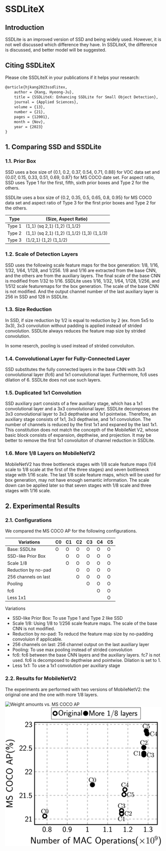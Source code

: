 # SSDLiteX

## Introduction
SSDLite is an improved version of SSD and being widely used.
However, it is not well discussed which difference they have.
In SSDLiteX, the difference is discussed,
	and better model will be suggested.

## Citing SSDLiteX
Please cite SSDLiteX in your publications if it helps your research:

	@article{hjkang2023ssdlitex,
		author = {Kang, Hyeong-Ju},
		title = {SSDLiteX: Enhancing SSDLite for Small Object Detection},
		journal = {Applied Sciences}, 
		volume = {13},
		number = {21},
		pages = {12001},
		month = {Nov},
		year = {2023}
	}

## 1. Comparing SSD and SSDLite

### 1.1. Prior Box
SSD uses a box size of {0.1, 0.2, 0.37, 0.54, 0.71, 0.88} for VOC data set
and {0.07, 0.15, 0.33, 0.51, 0.69, 0.87} for MS COCO date set.
For aspect ratio, 
	SSD uses Type 1 for the first, fifth, sixth prior boxes 
		and Type 2 for the others.

SSDLite uses a box size of {0.2, 0.35, 0.5, 0.65, 0.8, 0.95} for MS COCO data set
	and aspect ratio of Type 3 for the first prior boxes
			and Type 2 for the others.

| Type		| (Size, Aspect Ratio) 				|
|----		|---								|
| Type 1	| (1,1) (sq 2,1) (1,2) (1,1/2)		|
| Type 2	| (1,1) (sq 2,1) (1,2) (1,1/2) (1,3) (1,1/3)	|
| Type 3	| (1/2,1) (1,2) (1,1/2)				|

### 1.2. Scale of Detection Layers
SSD uses the following scale feature maps for the box generation:
	1/8, 1/16, 1/32, 1/64, 1/128, and 1/256.
1/8 and 1/16 are extracted from the base CNN,
	and the others are from the auxiliary layers.
The final scale of the base CNN is modified from 1/32 to 1/16.
SSDLite uses 1/16, 1/32, 1/64, 1/128, 1/256, and 1/512 scale
	featuremaps for the box generation.
The scale of the base CNN is not modified.
And the output channel number of the last auxiliary layer
	is 256 in SSD and 128 in SSDLite.

### 1.3. Size Reduction
In SSD, if size reduction by 1/2 is equal to reduction by 2
	(ex. from 5x5 to 3x3), 
	3x3 convolution without padding is applied
		instead of strided convolution.
SSDLite always reduces the feature map size by strided convolution.

In some reserch, pooling is used instead of strided convoluiton.

### 1.4. Convolutional Layer for Fully-Connected Layer
SSD substitutes the fully connected layers in the base CNN
	with 3x3 convolutional layer (fc6) and 1x1 convolutional layer.
Furthermore, fc6 uses dilation of 6.
SSDLite does not use such layers.

### 1.5. Duplicated 1x1 Convolution
SSD auxiliary part consists of a few auxiliary stage,
	which has a 1x1 convolutional layer and a 3x3 convolutional layer.
SSDLite decomposes the 3x3 convolutional layer to 3x3 depthwise and 1x1 pointwise.
Therefore, an auxiliary stage consists of 1x1, 3x3 depthwise, and 1x1 convolution.
The number of channels is reduced by the first 1x1 and expaned by the last 1x1.
This constitution does not match the concepth of the MobileNet V2,
	whose basic block consists of expansion, depthwise, and projection.
It may be better to remove the first 1x1 convoluiton of channel reduction 
	in SSDLite.

### 1.6. More 1/8 Layers on MobileNetV2
MobileNetV2 has three bottleneck stages with 1/8 scale feature maps
	(1/4 scale to 1/8 scale at the first of the three stages)
	and seven bottleneck stage with 1/16 scale.
The last 1/8 scale feature maps, which will be used for box generation,
	may not have enough semantic information.
The scale down can be applied later
	so that seven stages with 1/8 scale and three stages with 1/16 scale.

## 2. Experimental Results

### 2.1. Configurations
We compared the MS COCO AP for the following configurations.

| Variations			| C0 | C1 | C2 | C3 | C4 | C5 |
|----					|--- |--- |--- |--- |--- |--- |
| Base: SSDLite			| O  | O  | O  | O  | O  | O  |
| SSD-like Prior Box	|    | O  | O  | O  | O  | O  |
| Scale 1/8				|    | O  | O  | O  | O  | O  |
| Reduction by no-pad	|    |    | O  | O  | O  | O  |
| 256 channels on last	|    |    | O  | O  | O  | O  |
| Pooling				|    |    |    | O  | O  | O  |
| fc6					|    |    |    |    | O  | O  |
| Less 1x1				|    |    |    |    |    | O  |

Variations
* SSD-like Prior Box: To use Type 1 and Type 2 like SSD
* Scale 1/8: Using 1/8 to 1/256 scale feature maps. The scale of the base CNN
		is not modified.
* Reduction by no-pad: To reducd the feature map size by no-padding convoluion
		if applicable.
* 256 channels on last: 256 channel output on the last auxiliary layer
* Pooling: To use max pooling instead of strided convolution
* fc6: fc6 between the base CNN layers and the auxiliary layers.
		fc7 is not used. fc6 is decomposed to depthwise and pointwise.
		Dilation is set to 1.
* Less 1x1: To use a 1x1 convolution per auxiliary stage

### 2.2. Results for MobileNetV2
The experiments are performed with two versions of MobileNetV2:
	the original one and the one with more 1/8 layers.

![Weight amounts vs. MS COCO AP](ssdlitex_weights.png=300x)
![FLOPS vs. MS COCO AP](ssdlitex_flops.png)

